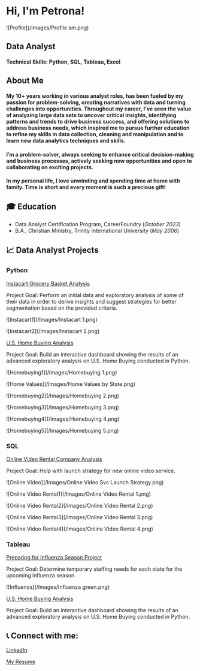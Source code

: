 <h1>Hi, I'm Petrona!</h1> 

![Profile](/Images/Profile sm.png)

## Data Analyst

#### Technical Skills: Python, SQL, Tableau, Excel


## About Me

#### My 10+ years working in various analyst roles, has been fueled by my passion for problem-solving, creating narratives with data and turning challenges into opportunities.  Throughout my career, I’ve seen the value of analyzing large data sets to uncover critical insights, identifying patterns and trends to drive business success, and offering solutions to address business needs, which inspired me to pursue further education to refine my skills in data collection, cleaning and manipulation and to learn new data analytics techniques and skills.
#### I’m a problem-solver, always seeking to enhance critical decision-making and business processes, actively seeking new opportunities and open to collaborating on exciting projects. 
#### In my personal life, I love unwinding and spending time at home with family.  Time is short and every moment is such a precious gift!


## 🎓 Education
- Data Analyst Certification Program, CareerFoundry (_October 2023_)								       		
- B.A., Christian Ministry, Trinity International University (_May 2006_)	 			        		


## 📈 Data Analyst Projects
### Python
[Instacart Grocery Basket Analysis](https://github.com/petronaalexander/Python_code_Instacart_Analysis)

Project Goal:  Perform an initial data and exploratory analysis of some of their data in order to derive insights and suggest strategies for better segmentation based on the provided criteria.

![Instacart1](/Images/Instacart 1.png)


![Instacart2](/Images/Instacart 2.png)



[U.S. Home Buying Analysis](https://github.com/petronaalexander/Python_code_Mortgage_Loans_Analysis.git)

Project Goal:  Build an interactive dashboard showing the results of an advanced exploratory analysis on U.S. Home Buying conducted in Python.

![Homebuying1](/Images/Homebuying 1.png)


![Home Values](/Images/Home Values by State.png)


![Homebuying2](/Images/Homebuying 2.png)


![Homebuying3](/Images/Homebuying 3.png)


![Homebuying4](/Images/Homebuying 4.png)


![Homebuying5](/Images/Homebuying 5.png)



### SQL
[Online Video Rental Company Analysis](https://github.com/petronaalexander/SQL_queries_Rockbuster_Stealth_Project.git)

Project Goal:  Help with launch strategy for new online video service.

![Online Video](/Images/Online Video Svc Launch Strategy.png)


![Online Video Rental1](/Images/Online Video Rental 1.png)


![Online Video Rental2](/Images/Online Video Rental 2.png)


![Online Video Rental3](/Images/Online Video Rental 3.png)


![Online Video Rental4](/Images/Online Video Rental 4.png)



### Tableau
[Preparing for Influenza Season Project](https://public.tableau.com/app/profile/petrona.alexander/viz/PreparingforInfluenzaSeasonStoryboard_16868796319990/Story1)

Project Goal:  Determine temporary staffing needs for each state for the upcoming influenza season.

![Influenza](/Images/Influenza green.png)


[U.S. Home Buying Analysis](https://public.tableau.com/app/profile/petrona.alexander/viz/HomeBuyingAnalysis/U_S_HomebuyingAnalysis)

Project Goal:  Build an interactive dashboard showing the results of an advanced exploratory analysis on U.S. Home Buying conducted in Python.


<h2> 📞 Connect with me:</h2>

[LinkedIn](https://linkedin.com/in/petronaalexander)

[My Resume](https://github.com/petronaalexander/resume/blob/main/Alexander-Petrona-Resume.pdf)

